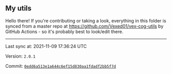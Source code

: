 ## My utils

Hello there! If you're contributing or taking a look, everything in this folder
is synced from a master repo at https://github.com/Vexed01/vex-cog-utils by GitHub Actions -
so it's probably best to look/edit there.

---

Last sync at: 2021-11-09 17:36:24 UTC

Version: `2.0.1`

Commit: [`0edd6a513e1a644c6ef15d830aa1fdadf2bb5f7d`](https://github.com/Vexed01/vex-cog-utils/commit/0edd6a513e1a644c6ef15d830aa1fdadf2bb5f7d)
